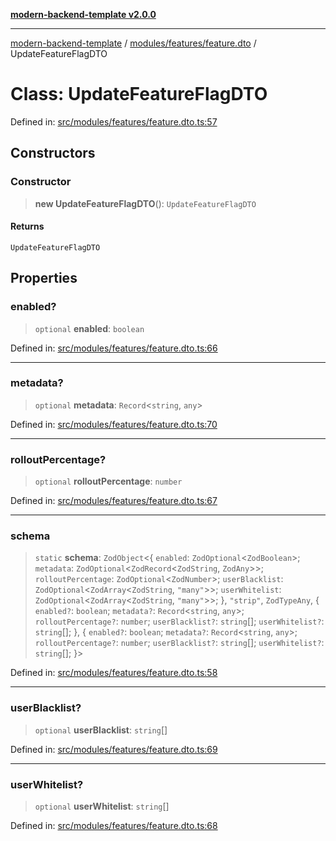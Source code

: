 [**modern-backend-template v2.0.0**](../../../../README.md)

***

[modern-backend-template](../../../../modules.md) / [modules/features/feature.dto](../README.md) / UpdateFeatureFlagDTO

# Class: UpdateFeatureFlagDTO

Defined in: [src/modules/features/feature.dto.ts:57](https://github.com/maemreyo/saas-4cus-nodejs/blob/2a5b3f3aa11335dfa561e80e1feabb8e6084261e/src/modules/features/feature.dto.ts#L57)

## Constructors

### Constructor

> **new UpdateFeatureFlagDTO**(): `UpdateFeatureFlagDTO`

#### Returns

`UpdateFeatureFlagDTO`

## Properties

### enabled?

> `optional` **enabled**: `boolean`

Defined in: [src/modules/features/feature.dto.ts:66](https://github.com/maemreyo/saas-4cus-nodejs/blob/2a5b3f3aa11335dfa561e80e1feabb8e6084261e/src/modules/features/feature.dto.ts#L66)

***

### metadata?

> `optional` **metadata**: `Record`\<`string`, `any`\>

Defined in: [src/modules/features/feature.dto.ts:70](https://github.com/maemreyo/saas-4cus-nodejs/blob/2a5b3f3aa11335dfa561e80e1feabb8e6084261e/src/modules/features/feature.dto.ts#L70)

***

### rolloutPercentage?

> `optional` **rolloutPercentage**: `number`

Defined in: [src/modules/features/feature.dto.ts:67](https://github.com/maemreyo/saas-4cus-nodejs/blob/2a5b3f3aa11335dfa561e80e1feabb8e6084261e/src/modules/features/feature.dto.ts#L67)

***

### schema

> `static` **schema**: `ZodObject`\<\{ `enabled`: `ZodOptional`\<`ZodBoolean`\>; `metadata`: `ZodOptional`\<`ZodRecord`\<`ZodString`, `ZodAny`\>\>; `rolloutPercentage`: `ZodOptional`\<`ZodNumber`\>; `userBlacklist`: `ZodOptional`\<`ZodArray`\<`ZodString`, `"many"`\>\>; `userWhitelist`: `ZodOptional`\<`ZodArray`\<`ZodString`, `"many"`\>\>; \}, `"strip"`, `ZodTypeAny`, \{ `enabled?`: `boolean`; `metadata?`: `Record`\<`string`, `any`\>; `rolloutPercentage?`: `number`; `userBlacklist?`: `string`[]; `userWhitelist?`: `string`[]; \}, \{ `enabled?`: `boolean`; `metadata?`: `Record`\<`string`, `any`\>; `rolloutPercentage?`: `number`; `userBlacklist?`: `string`[]; `userWhitelist?`: `string`[]; \}\>

Defined in: [src/modules/features/feature.dto.ts:58](https://github.com/maemreyo/saas-4cus-nodejs/blob/2a5b3f3aa11335dfa561e80e1feabb8e6084261e/src/modules/features/feature.dto.ts#L58)

***

### userBlacklist?

> `optional` **userBlacklist**: `string`[]

Defined in: [src/modules/features/feature.dto.ts:69](https://github.com/maemreyo/saas-4cus-nodejs/blob/2a5b3f3aa11335dfa561e80e1feabb8e6084261e/src/modules/features/feature.dto.ts#L69)

***

### userWhitelist?

> `optional` **userWhitelist**: `string`[]

Defined in: [src/modules/features/feature.dto.ts:68](https://github.com/maemreyo/saas-4cus-nodejs/blob/2a5b3f3aa11335dfa561e80e1feabb8e6084261e/src/modules/features/feature.dto.ts#L68)
